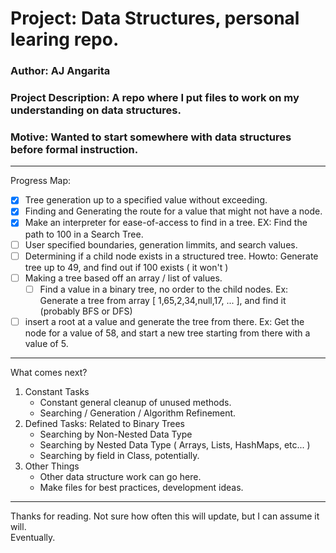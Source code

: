 # Project: Data Structures, personal learing repo.
### Author: **AJ Angarita**
### Project Description: A repo where I put files to work on my understanding on data structures.
### Motive: Wanted to start somewhere with data structures before formal instruction.

---

Progress Map:
- [x] Tree generation up to a specified value without exceeding.
- [x] Finding and Generating the route for a value that might not have a node.
- [x] Make an interpreter for ease-of-access to find in a tree. EX: Find the path to 100 in a Search Tree.
- [ ] User specified boundaries, generation limmits, and search values.
- [ ] Determining if a child node exists in a structured tree. Howto: Generate tree up to 49, and find out if 100 exists ( it won't )
- [ ] Making a tree based off an array / list of values.
    - [ ] Find a value in a binary tree, no order to the child nodes. Ex: Generate a tree from array [ 1,65,2,34,null,17, ... ], and find it (probably BFS or DFS)
- [ ] insert a root at a value and generate the tree from there. Ex: Get the node for a value of 58, and start a new tree starting from there with a value of 5.
---

What comes next?
1. Constant Tasks
    - Constant general cleanup of unused methods.
    - Searching / Generation / Algorithm Refinement.
2. Defined Tasks: Related to Binary Trees
    - Searching by Non-Nested Data Type
    - Searching by Nested Data Type ( Arrays, Lists, HashMaps, etc... )
    - Searching by field in Class, potentially.
3. Other Things
    - Other data structure work can go here.
    - Make files for best practices, development ideas.

---

Thanks for reading. Not sure how often this will update, but I can assume it will.
<br/>
Eventually.